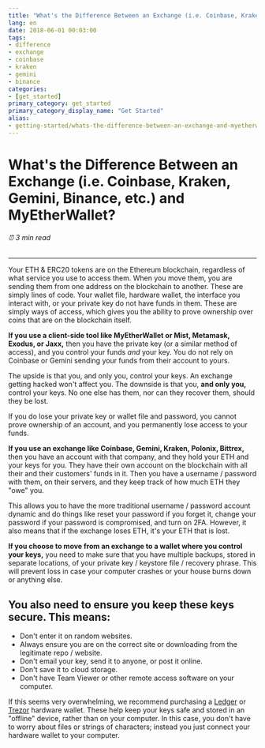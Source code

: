 ```yaml
---
title: "What's the Difference Between an Exchange (i.e. Coinbase, Kraken, Gemini, Binance, etc.) and MyEtherWallet?"
lang: en
date: 2018-06-01 00:03:00
tags:
- difference
- exchange
- coinbase
- kraken
- gemini
- binance
categories:
- [get_started]
primary_category: get_started
primary_category_display_name: "Get Started"
alias:
- getting-started/whats-the-difference-between-an-exchange-and-myetherwallet.html
---
```


# __What's the Difference Between an Exchange (i.e. Coinbase, Kraken, Gemini, Binance, etc.) and MyEtherWallet?__
###### ⏰ 3 min read
***

Your ETH & ERC20 tokens are on the Ethereum blockchain, regardless of what service you use to access them. When you move them, you are sending them from one address on the blockchain to another. These are simply lines of code. Your wallet file, hardware wallet, the interface you interact with, or your private key  do not have funds in them. These are simply ways of access, which gives you the ability to prove ownership over coins that are on the blockchain itself.

**If you use a client-side tool like MyEtherWallet or Mist, Metamask, Exodus, or Jaxx,** then you have the private key (or a similar method of access), and you control your funds *and* your key. You do not rely on Coinbase or Gemini sending your funds from their account to yours.

The upside is that you, and only you, control your keys. An exchange getting hacked won't affect you. The downside is that you, **and only you,** control your keys. No one else has them, nor can they recover them, should they be lost.

If you do lose your private key or wallet file and password, you cannot prove ownership of an account, and you permanently lose access to your funds.

**If you use an exchange like Coinbase, Gemini, Kraken, Polonix, Bittrex,** then you have an account with that company, and they hold your ETH and your keys for you. They have their own account on the blockchain with all their and their customers' funds in it. Then you have a username / password with them, on their servers, and they keep track of how much ETH they "owe" you.

This allows you to have the more traditional username / password account dynamic and do things like reset your password if you forget it, change your password if your password is compromised, and turn on 2FA. However, it also means that if the exchange loses ETH, it's your ETH that is lost.

**If you choose to move from an exchange to a wallet where you control your keys,** you need to make sure that you have multiple backups, stored in separate locations, of your private key / keystore file / recovery phrase. This will prevent loss in case your computer crashes or your house burns down or anything else.

## __You also need to ensure you keep these keys secure. This means:__

* Don't enter it on random websites.
* Always ensure you are on the correct site or downloading from the legitimate repo / website.
* Don't email your key, send it to anyone, or post it online.
* Don't save it to cloud storage.
* Don't have Team Viewer or other remote access software on your computer.

If this seems very overwhelming, we recommend purchasing a [Ledger]() or [Trezor]() hardware wallet. These help keep your keys safe and stored in an "offline" device, rather than on your computer. In this case, you don't have to worry about files or strings of characters; instead you just connect your hardware wallet to your computer.